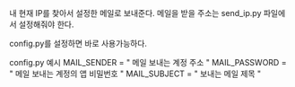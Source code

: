 내 현재 IP를 찾아서 설정한 메일로 보내준다.
메일을 받을 주소는 send_ip.py 파일에서 설정해줘야 한다.

config.py를 설정하면 바로 사용가능하다.

config.py 예시
MAIL_SENDER = " 메일 보내는 계정 주소 "
MAIL_PASSWORD = " 메일 보내는 계정의 앱 비밀번호 "
MAIL_SUBJECT = " 보내는 메일 제목 "
